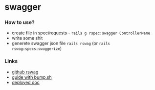 # swagger

### How to use?

* create file in spec/requests - `rails g rspec:swagger ControllerName`
* write some shit
* generete swagger json file `rails rswag` (or `rails rswag:specs:swaggerize`)


### Links

* [github rswag](https://github.com/rswag/rswag)
* [guide with bump.sh](https://docs.bump.sh/guides/openapi/code-first-rails/)
* [deployed doc](https://bump.sh/andrey-khorolsky/dashboard)
